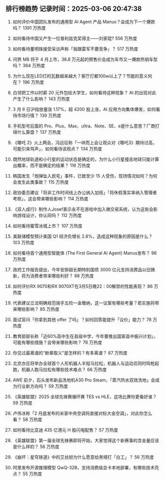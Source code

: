 
## 排行榜趋势 记录时间：2025-03-06 20:47:38
  
  1. 如何评价中国团队发布的通用型 AI Agent 产品 Manus？会成为下一个爆款吗？ 1391 万热度
    
  2. 如何看待中国又产生一位普利兹克奖得主——刘家琨? 556 万热度
    
  3. 如何看待董明珠接受采访声称「我跟雷军不要竞争」？ 517 万热度
    
  4. 问界 M8 将于 4 月上市，36.8 万元起的预售价会成为车市又一爆款热销车型吗？ 364 万热度
    
  5. 为什么现在LED灯的瓦数越来越大？客厅灯都100w以上了？节能的意义何在？ 196 万热度
    
  6. 白领把工作以时薪 20 元外包给大学生，如何看待这种现象？ AI 的出现对此产生了什么影响？ 143 万热度
    
  7. 3 月 6 日沪指放量涨 1.17%，超 4200 股上涨，AI 应用方向集体爆发，如何看待市场行情？ 139 万热度
    
  8. 手机型号后面的 Pro、Plus、Max、ultra、Note、SE、e是什么意思？厂商打得什么算盘？ 137 万热度
    
  9. 《哪吒 2》火上两会，冯远征称「一哄而上会让观众对《哪吒3》期待过高，可能引来骂声」，如何看待该观点？ 134 万热度
    
  10. 既然地球轨道和小行星的运动状态是确定的，为什么小行星撞击地球只能计算出概率，而不是确定的结果？ 116 万热度
    
  11. 韩国发生「炮弹坠入民宅」事件，已致至少 15 人受伤，现场情况如何？为何会发生此类事故？ 115 万热度
    
  12. 政协委员建议「将非工作时间线上办公纳入加班」「将休假落实率纳入管理者考核」，这会带来哪些影响？ 114 万热度
    
  13. 《双人成行》制作人Josef表示永不在游戏中加入微交易系统，认为这些会影响游戏设计，你认同吗？ 112 万热度
    
  14. 如何看待蜜雪冰城上市？ 107 万热度
    
  15. 美联储模型预计美国 Q1 经济负增长 2.8%，造成这种现象的原因是什么？ 103 万热度
    
  16. 如何看待首个通用型智能体 (The First General AI Agent) Manus发布？ 96 万热度
    
  17. 政府工作报告提出，今年安排超长期特别国债 3000 亿元支持消费品以旧换新，将为消费者带来哪些利好？ 88 万热度
    
  18. 如何评价RX 9070和RX 9070XT在3月5日晚22：00解禁的性能表现？ 86 万热度
    
  19. 代表建议立法明确规范骑手五险一金缴纳，这一议案有哪些考量？若实施将带来哪些影响？ 85 万热度
    
  20. 面试官问「你拿到其他 offer 了吗」？如何回答能提升「议价」能力？ 78 万热度
    
  21. 教育部部长称「近60%高中生在县级中学，今年要推出国家县中振兴计划」，可能有哪些措施？会带来哪些影响？ 76 万热度
    
  22. 你见过最离谱的“断章取义”是怎样的？有多离谱？ 67 万热度
    
  23. 北京亦庄将举办全球首个人形机器人半程马拉松，机器人与运动员同时鸣枪起跑，机器人跑马拉松有哪些技术难点？ 66 万热度
    
  24. AWE 前夕，石头发布新品洗地机A30 Pro Steam，「蒸汽热水双效洗地」会成为行业新方向吗？ 59 万热度
    
  25. 《英雄联盟》2025 全球先锋赛循环赛 TES vs HLE，这场比赛你更看好谁？ 59 万热度
    
  26. 卢伟冰称「2 月底发布的米家中央空调将直接对标大金空调」，对此你怎么看？ 58 万热度
    
  27. 如何看待比亚迪 435 亿港元 H 股闪电配售？ 57 万热度
    
  28. 《英雄联盟》第一届全球先锋赛即将开始，大家觉得这个新赛事的含金量应该是什么样的？ 56 万热度
    
  29. 《崩坏：星穹铁道》中的艾丝妲为什么愿意给黑塔打「白工」？ 56 万热度
    
  30. 阿里发布开源推理模型 QwQ-32B，支持消费级显卡本地部署，有哪些技术亮点？ 55 万热度
    